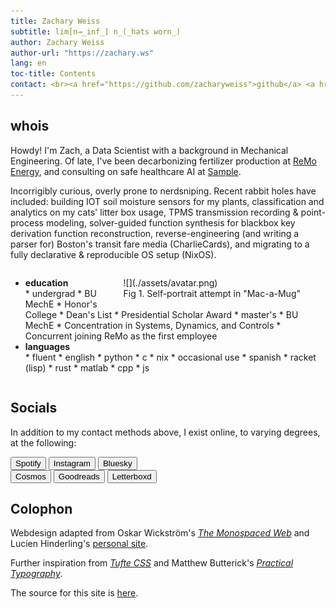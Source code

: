 ```yaml
---
title: Zachary Weiss
subtitle: lim[n→_inf_] n_(_hats worn_)
author: Zachary Weiss
author-url: "https://zachary.ws"
lang: en
toc-title: Contents
contact: <br><a href="https://github.com/zacharyweiss">github</a> <a href="https://www.linkedin.com/in/zacharyweiss99">linkedin</a> <a href="mailto:me@zachary.ws">email</a>
---
```


## whois

Howdy! I'm Zach, a Data Scientist with a background in Mechanical Engineering. Of late, I've been decarbonizing fertilizer production at [ReMo Energy](http://remo.energy/), and consulting on safe healthcare AI at [Sample](https://samplehc.com/).

Incorrigibly curious, overly prone to nerdsniping. Recent rabbit holes have included: building IOT soil moisture sensors for my plants, classification and analytics on my cats' litter box usage, TPMS transmission recording & point-process modeling, solver-guided function synthesis for blackbox key derivation function reconstruction, reverse-engineering (and writing a parser for) Boston's transit fare media (CharlieCards), and migrating to a fully declarative & reproducible OS setup (NixOS).

<div style="overflow:hidden">
<figure class="avatar" style="float:right">
  ![](./assets/avatar.png)
  <figcaption>Fig 1. Self-portrait attempt in "Mac-a-Mug"</figcaption>
</figure>

<ul class="tree">
<li><p style="margin: 0;"><strong>education</strong></p>
* undergrad
  * BU MechE
    * Honor's College
    * Dean's List
    * Presidential Scholar Award
* master's
  * BU MechE
    * Concentration in Systems, Dynamics, and Controls
    * Concurrent joining ReMo as the first employee
</li>
<li><p style="margin: 0;"><strong>languages</strong></p>
* fluent
  * english
  * python
  * c
  * nix
* occasional use
  * spanish
  * racket (lisp)
  * rust
  * matlab
  * cpp
  * js
</li></ul>

</div>

## Socials

In addition to my contact methods above, I exist online, to varying degrees, at the following:

<div class="grid">
<button onclick="window.location.href='https://open.spotify.com/user/zacharyweiss';">Spotify</button>
<button onclick="window.location.href='https://www.instagram.com/weiss.zachary/';">Instagram</button>
<button onclick="window.location.href='https://bsky.app/profile/zachary.ws';">Bluesky</button>
</div>
<div class="grid">
<button onclick="window.location.href='https://www.cosmos.so/u';">Cosmos</button>
<button onclick="window.location.href='https://www.goodreads.com/user/show/121959194';">Goodreads</button>
<button onclick="window.location.href='https://boxd.it/4qW7j';">Letterboxd</button>
</div>

## Colophon

Webdesign adapted from Oskar Wickström's [_The Monospaced Web_](https://github.com/owickstrom/the-monospace-web) and Lucien Hinderling's [personal site](https://hinderling.github.io/).

Further inspiration from [_Tufte CSS_](https://edwardtufte.github.io/tufte-css/) and Matthew Butterick's [_Practical Typography_](https://practicaltypography.com/).

The source for this site is [here](https://github.com/zacharyweiss/zacharyweiss.github.io).
